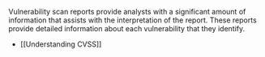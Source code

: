 
Vulnerability scan reports provide analysts with a significant amount of information that assists with the interpretation of the report. These reports provide detailed information about each vulnerability that they identify.

- [[Understanding CVSS]]